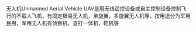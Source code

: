 无人机Unmanned Aerial Vehicle UAV是用无线遥控设备或自主控制设备控制飞行的不载人飞机，有固定极易无人机，单旋翼，多旋翼无人机等，按用途分为军用民用，军用无人机有侦察机、查打一体机，靶机等